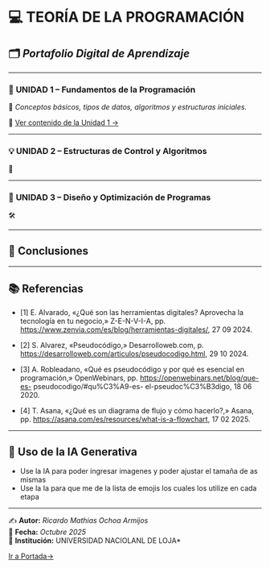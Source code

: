 # 💻 **TEORÍA DE LA PROGRAMACIÓN**  
## 🗂️ *Portafolio Digital de Aprendizaje*  

---

### 📘 **UNIDAD 1 – Fundamentos de la Programación**  
📖 *Conceptos básicos, tipos de datos, algoritmos y estructuras iniciales.*

🔗 [Ver contenido de la Unidad 1 →](Unidad1.md)

---

### 💡 **UNIDAD 2 – Estructuras de Control y Algoritmos**  
🧩 

---

### 🚀 **UNIDAD 3 – Diseño y Optimización de Programas**  
🛠️ 

---

## 🧠 **Conclusiones**  


---

## 📚 **Referencias**  

-  [1]	E. Alvarado, «¿Qué son las herramientas digitales? Aprovecha la tecnología en tu negocio,»
  Z-E-N-V-I-A, pp. https://www.zenvia.com/es/blog/herramientas-digitales/, 27 09 2024.

-  [2]	S.	Alvarez,	«Pseudocódigo,»	Desarrolloweb.com,	p. https://desarrolloweb.com/articulos/pseudocodigo.html, 29 10 2024.
-  [3]	A. Robleadano, «Qué es pseudocódigo y por qué es esencial en programación,» OpenWebinars, pp. https://openwebinars.net/blog/que-es-                pseudocodigo/#qu%C3%A9-es- el-pseudoc%C3%B3digo, 18 06 2020.
-  [4]	T.	Asana,	«¿Qué	es	un	diagrama de	flujo y	cómo	hacerlo?,»	Asana,	pp. https://asana.com/es/resources/what-is-a-flowchart, 17 02 2025.

---

## 🤖 **Uso de la IA Generativa**  
- Use la IA para poder ingresar imagenes y poder ajustar el tamaña de as mismas
- Use la Ia para que me de la lista de emojis los cuales los utilize en cada etapa
---

✍️ **Autor:** *Ricardo Mathias Ochoa Armijos*  
📅 **Fecha:** *Octubre 2025*  
📍 **Institución:** UNIVERSIDAD NACIOLANL DE LOJA*

[Ir a Portada→](portada.md)

